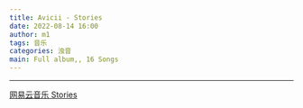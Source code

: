 ```yaml
---
title: Avicii - Stories
date: 2022-08-14 16:00
author: m1
tags: 音乐
categories: 浊音
main: Full album,, 16 Songs
---
```


<link rel="stylesheet" href="/css/APlayer.min.css">
<div id="aplayer"></div>
<script src="/js/APlayer.min.js"></script>
<script>
    const ap = new APlayer({
    container: document.getElementById('aplayer'),
    lrcType: 3,
    loop: 'none',
    audio: [
        {
        name: 'Waiting For Love',
        artist: 'Avicii',
        url: '01 Waiting For Love.m4a',
        cover: 'Cover.jpg',
        lrc: '01 Waiting For Love.lrc',
        },
        {
        name: 'Talk To Myself',
        artist: 'Avicii',
        url: '02 Talk To Myself.m4a',
        cover: 'Cover.jpg',
        lrc: '02 Talk To Myself.lrc',
        },
        {
        name: 'Touch Me',
        artist: 'Avicii',
        url: '03 Touch Me.m4a',
        cover: 'Cover.jpg',
        lrc: '03 Touch Me.lrc',
        },
        {
        name: 'Ten More Days',
        artist: 'Avicii',
        url: '04 Ten More Days.m4a',
        cover: 'Cover.jpg',
        lrc: '04 Ten More Days.lrc',
        },
        {
        name: 'For A Better Day',
        artist: 'Avicii',
        url: '05 For A Better Day.m4a',
        cover: 'Cover.jpg',
        lrc: '05 For A Better Day.lrc',
        },
        {
        name: 'Broken Arrows',
        artist: 'Avicii',
        url: '06 Broken Arrows.m4a',
        cover: 'Cover.jpg',
        lrc: '06 Broken Arrows.lrc',
        },
        {
        name: 'True Believer',
        artist: 'Avicii',
        url: '07 True Believer.m4a',
        cover: 'Cover.jpg',
        lrc: '07 True Believer.lrc',
        },
        {
        name: 'City Lights',
        artist: 'Avicii',
        url: '08 City Lights.m4a',
        cover: 'Cover.jpg',
        lrc: '08 City Lights.lrc',
        },
        {
        name: 'Pure Grinding',
        artist: 'Avicii',
        url: '09 Pure Grinding.m4a',
        cover: 'Cover.jpg',
        lrc: '09 Pure Grinding.lrc',
        },
        {
        name: 'Sunset Jesus',
        artist: 'Avicii',
        url: '10 Sunset Jesus.m4a',
        cover: 'Cover.jpg',
        lrc: '10 Sunset Jesus.lrc',
        },
        {
        name: 'Can\'t Catch Me',
        artist: 'Avicii',
        url: '11 Can\'t Catch Me.m4a',
        cover: 'Cover.jpg',
        lrc: '11 Can\'t Catch Me.lrc',
        },
        {
        name: 'Somewhere In Stockholm',
        artist: 'Avicii',
        url: '12 Somewhere In Stockholm.m4a',
        cover: 'Cover.jpg',
        lrc: '12 Somewhere In Stockholm.lrc',
        },
        {
        name: 'Trouble',
        artist: 'Avicii',
        url: '13 Trouble.m4a',
        cover: 'Cover.jpg',
        lrc: '13 Trouble.lrc',
        },
        {
        name: 'Gonna Love Ya',
        artist: 'Avicii',
        url: '14 Gonna Love Ya.m4a',
        cover: 'Cover.jpg',
        lrc: '14 Gonna Love Ya.lrc',
        },
        {
        name: 'The Days',
        artist: 'Avicii',
        url: '15 The Days.m4a',
        cover: 'Cover.jpg',
        lrc: '15 The Days.lrc',
        },
        {
        name: 'The Nights',
        artist: 'Avicii',
        url: '16 The Nights.m4a',
        cover: 'Cover.jpg',
        lrc: '16 The Nights.lrc',
        }
    ]
});
</script>

---

[网易云音乐 Stories](https://music.163.com/#/album?id=3275639)